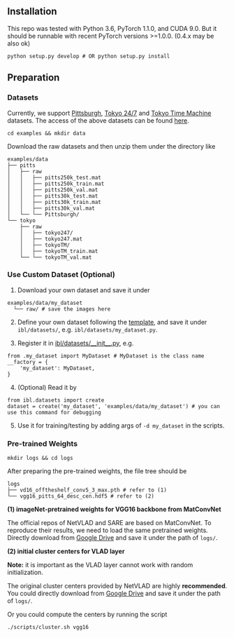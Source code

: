 ## Installation

This repo was tested with Python 3.6, PyTorch 1.1.0, and CUDA 9.0. But it should be runnable with recent PyTorch versions >=1.0.0. (0.4.x may be also ok)
```shell
python setup.py develop # OR python setup.py install
```

## Preparation

### Datasets

Currently, we support [Pittsburgh](https://www.cv-foundation.org/openaccess/content_cvpr_2013/papers/Torii_Visual_Place_Recognition_2013_CVPR_paper.pdf), [Tokyo 24/7](https://www.di.ens.fr/~josef/publications/Torii15.pdf) and [Tokyo Time Machine](https://arxiv.org/abs/1511.07247) datasets. The access of the above datasets can be found [here](https://www.di.ens.fr/willow/research/netvlad/).

```shell
cd examples && mkdir data
```
Download the raw datasets and then unzip them under the directory like
```shell
examples/data
├── pitts
│   ├── raw
│   │   ├── pitts250k_test.mat
│   │   ├── pitts250k_train.mat
│   │   ├── pitts250k_val.mat
│   │   ├── pitts30k_test.mat
│   │   ├── pitts30k_train.mat
│   │   ├── pitts30k_val.mat
│   └── └── Pittsburgh/
└── tokyo
    ├── raw
    │   ├── tokyo247/
    │   ├── tokyo247.mat
    │   ├── tokyoTM/
    │   ├── tokyoTM_train.mat
    └── └── tokyoTM_val.mat
```

### Use Custom Dataset (Optional)

1. Download your own dataset and save it under
```shell
examples/data/my_dataset
  └── raw/ # save the images here
```

2. Define your own dataset following the [template](../ibl/datasets/demo.py), and save it under `ibl/datasets/`, e.g. `ibl/datasets/my_dataset.py`.

3. Register it in [ibl/datasets/\_\_init\_\_.py](../ibl/datasets/__init__.py), e.g.
```shell
from .my_dataset import MyDataset # MyDataset is the class name
__factory = {
    'my_dataset': MyDataset,
}
```

4. (Optional) Read it by
```shell
from ibl.datasets import create
dataset = create('my_dataset', 'examples/data/my_dataset') # you can use this command for debugging
```

5. Use it for training/testing by adding args of `-d my_dataset` in the scripts.


### Pre-trained Weights

```shell
mkdir logs && cd logs
```
After preparing the pre-trained weights, the file tree should be
```shell
logs
├── vd16_offtheshelf_conv5_3_max.pth # refer to (1)
└── vgg16_pitts_64_desc_cen.hdf5 # refer to (2)
```

**(1) imageNet-pretrained weights for VGG16 backbone from MatConvNet**

The official repos of NetVLAD and SARE are based on MatConvNet. To reproduce their results, we need to load the same pretrained weights. Directly download from [Google Drive](https://drive.google.com/file/d/1G5I48fVGOrOk8hPaNGni6q7fRcD_37gI/view?usp=sharing) and save it under the path of `logs/`.

**(2) initial cluster centers for VLAD layer**

**Note:** it is important as the VLAD layer cannot work with random initialization.

The original cluster centers provided by NetVLAD are highly **recommended**. You could directly download from [Google Drive](https://drive.google.com/file/d/1kYIbFjbb0RuNuD0cRIlKmOteFVI1jRzR/view?usp=sharing) and save it under the path of `logs/`.

Or you could compute the centers by running the script
```shell
./scripts/cluster.sh vgg16
```
